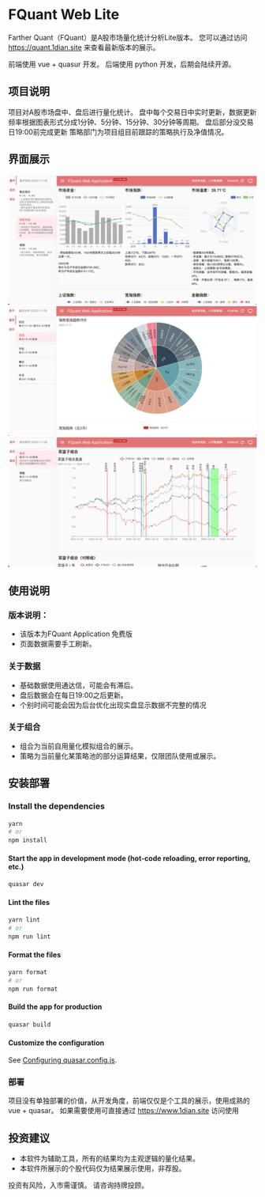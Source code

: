 # FQuant Web Lite

Farther Quant（FQuant）是A股市场量化统计分析Lite版本。
您可以通过访问 https://quant.1dian.site 来查看最新版本的展示。

前端使用 vue + quasur 开发。
后端使用 python 开发，后期会陆续开源。

## 项目说明

项目对A股市场盘中、盘后进行量化统计。
盘中每个交易日中实时更新，数据更新频率根据图表形式分成1分钟、5分钟、15分钟、30分钟等周期。
盘后部分没交易日19:00前完成更新
策略部门为项目组目前跟踪的策略执行及净值情况。

## 界面展示

![盘中](./docs/images/screenshoot-01.png)
![盘后](./docs/images/screenshoot-02.png)
![策略](./docs/images/screenshoot-03.png)


## 使用说明

### 版本说明：
- 该版本为FQuant Application 免费版
- 页面数据需要手工刷新。

### 关于数据
- 基础数据使用通达信，可能会有滞后。
- 盘后数据会在每日19:00之后更新。
- 个别时间可能会因为后台优化出现实盘显示数据不完整的情况

### 关于组合
- 组合为当前自用量化模拟组合的展示。
- 策略为当前量化某策略池的部分运算结果，仅限团队使用或展示。


## 安装部署

### Install the dependencies
```bash
yarn
# or
npm install
```
#### Start the app in development mode (hot-code reloading, error reporting, etc.)
```bash
quasar dev
```

#### Lint the files
```bash
yarn lint
# or
npm run lint
```

#### Format the files
```bash
yarn format
# or
npm run format
```

#### Build the app for production
```bash
quasar build
```

#### Customize the configuration
See [Configuring quasar.config.js](https://v2.quasar.dev/quasar-cli-vite/quasar-config-js).

### 部署
项目没有单独部署的价值，从开发角度，前端仅仅是个工具的展示，使用成熟的 vue + quasar。
如果需要使用可直接通过 https://www.1dian.site 访问使用

## 投资建议

- 本软件为辅助工具，所有的结果均为主观逻辑的量化结果。
- 本软件所展示的个股代码仅为结果展示使用，非荐股。

投资有风险，入市需谨慎。
请咨询持牌投顾。


